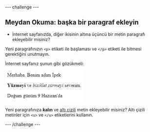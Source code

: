 --- challenge ---

## Meydan Okuma: başka bir paragraf ekleyin

- İnternet sayfanızda, diğer ikisinin altına üçüncü bir metin paragrafı ekleyebilir misiniz?

Yeni paragrafınızın `<p>` etiketi ile başlaması ve `</p>` etiketi ile bitmesi gerektiğini unutmayın.

İnternet sayfanız şunun gibi gözükmeli:

![ekran görüntüsü](images/birthday-paragraph.png)

Yeni paragrafınıza **kalın** ve <u>altı çizili</u> metin ekleyebilir misiniz? Altı çizili metinler için `<u>` ve `</u>` etiketlerini kullanın.

--- /challenge ---